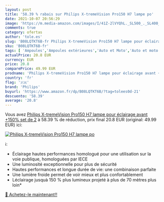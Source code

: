 ```yaml
---
layout: post
title: '58.39 % rabais sur Philips X-tremeVision Pro150 H7 lampe po'
date: 2021-10-07 20:56:29
image: 'https://m.media-amazon.com/images/I/41Z-2lVYQhL._SL500_._SL400_.jpg'
comments: true
category: ofertas
author: 'tole.es'
slug: 'B08LQTKT6B-fr Philips X-tremeVision Pro150 H7 lampe pour éclairage avant...'
sku: 'B08LQTKT6B-fr'
tags: [ 'Ampoules','Ampoules extérieures','Auto et Moto','Auto et moto','Feux, ampoules et clignotants auto','Pièces détachées auto','philips', ]
actualPrice: 20.8 EUR
currency: EUR
price: 20.8
comparePrice: 49.99 EUR
prodname: 'Philips X-tremeVision Pro150 H7 lampe pour éclairage avant +150%  set de 2'
country: 'fr'
flag: '🇫🇷'
brand: 'Philips'
buyurl: 'https://www.amazon.fr/dp/B08LQTKT6B/?tag=tolees0d-21'
descuento: '58.39'
average: '20.8'
---
```


Vous avez [Philips X-tremeVision Pro150 H7 lampe pour éclairage avant +150%  set de 2](https://www.amazon.fr/dp/B08LQTKT6B/?tag=tolees0d-21)  à  58.39 % de réduction, prix final  20.8 EUR (original: 49.99 EUR) ici:

[![Philips X-tremeVision Pro150 H7 lampe po](https://m.media-amazon.com/images/I/41Z-2lVYQhL._SL500_._SL400_.jpg)](https://www.amazon.fr/dp/B08LQTKT6B/?tag=tolees0d-21)

ℹ️:

- Éclairage hautes performances homologué pour une utilisation sur la voie publique, homologuées par lECE
- Une luminosité exceptionnelle pour plus de sécurité
- Hautes performances et longue durée de vie: une combinaison parfaite
- Une lumière froide permet de voir mieux et plus confortablement
- Léclairage jusquà 150 % plus lumineux projeté à plus de 70 mètres plus loin*

[🛒 Achetez-le maintenant!!](https://www.amazon.fr/dp/B08LQTKT6B/?tag=tolees0d-21)
